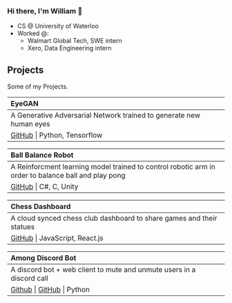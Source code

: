 ### Hi there, I'm William 👋

- CS @ University of Waterloo
- Worked @:
  - Walmart Global Tech, SWE intern
  - Xero, Data Engineering intern

## Projects
Some of my Projects.

| EyeGAN |
| :--- |
| A Generative Adversarial Network trained to generate new human eyes |
| [GitHub](https://github.com/paramt/1pt) &#124; Python, Tensorflow |

| Ball Balance Robot |
| :--- |
| A Reinforcment learning model trained to control robotic arm in order to balance ball and play pong|
| [GitHub](https://github.com/williamjchen/Robot-Arm) &#124; C#, C, Unity |


| Chess Dashboard |
| :--- |
| A cloud synced chess club dashboard to share games and their statues  |
| [GitHub](https://github.com/williamjchen/chess-dashboard) &#124; JavaScript, React.js |


| Among Discord Bot |
| :--- |
| A discord bot + web client to mute and unmute users in a discord call|
| [Github](https://github.com/williamjchen/AmoangOus) &#124; [GitHub](https://github.com/WilliamJChen/AmonagOusWebControl) &#124; Python |
  
<!--
**williamjchen/williamjchen** is a ✨ _special_ ✨ repository because its `README.md` (this file) appears on your GitHub profile.

Here are some ideas to get you started:

- 🔭 I’m currently working on ...
- 🌱 I’m currently learning ...
- 👯 I’m looking to collaborate on ...
- 🤔 I’m looking for help with ...
- 💬 Ask me about ...
- 📫 How to reach me: ...
- 😄 Pronouns: ...
- ⚡ Fun fact: ...
-->
